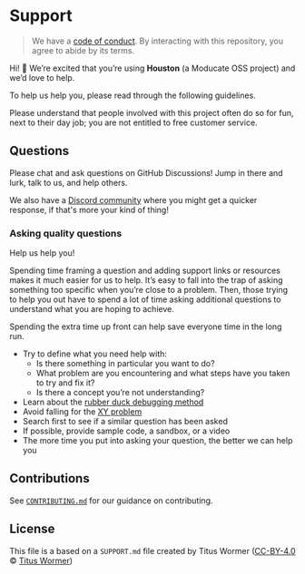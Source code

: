 # Support

> We have a [code of conduct](CODE_OF_CONDUCT.md). By interacting with this repository, you agree to abide by its terms.

Hi! 👋 We’re excited that you’re using **Houston** (a Moducate OSS project) and we’d love to help.

To help us help you, please read through the following guidelines.

Please understand that people involved with this project often do so for fun, next to their day job; you are not entitled to free customer service.

## Questions

Please chat and ask questions on GitHub Discussions! Jump in there and lurk, talk to us, and help others.

We also have a [Discord community](https://discord.moducate.app) where you might get a quicker response, if that's more your kind of thing!

### Asking quality questions

Help us help you!

Spending time framing a question and adding support links or resources makes it much easier for us to help.
It’s easy to fall into the trap of asking something too specific when you’re close to a problem.
Then, those trying to help you out have to spend a lot of time asking additional questions to understand what you are hoping to achieve.

Spending the extra time up front can help save everyone time in the long run.

*   Try to define what you need help with:
    *   Is there something in particular you want to do?
    *   What problem are you encountering and what steps have you taken to try
        and fix it?
    *   Is there a concept you’re not understanding?
*   Learn about the [rubber duck debugging method](https://rubberduckdebugging.com/)
*   Avoid falling for the [XY problem](https://xyproblem.info/)
*   Search first to see if a similar question has been asked
*   If possible, provide sample code, a sandbox, or a video
*   The more time you put into asking your question, the better we can help you

## Contributions

See [`CONTRIBUTING.md`](CONTRIBUTING.md) for our guidance on contributing.

## License

This file is a based on a `SUPPORT.md` file created by Titus Wormer ([CC-BY-4.0](https://creativecommons.org/licenses/by/4.0/) © [Titus Wormer](https://wooorm.com))
